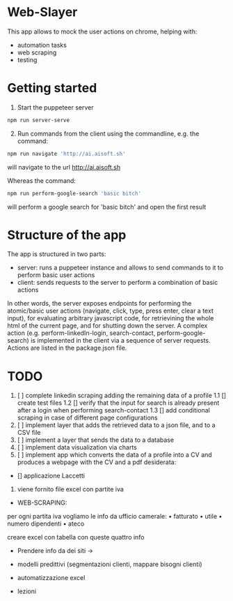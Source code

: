 
# Web-Slayer
This app allows to mock the user actions on chrome, helping with:
- automation tasks
- web scraping
- testing

# Getting started

1. Start the puppeteer server 
```bash
npm run server-serve
```

2. Run commands from the client using the commandline, e.g.
the command:
```bash
npm run navigate 'http://ai.aisoft.sh'
```
will navigate to the url http://ai.aisoft.sh

Whereas the command:
```bash
npm run perform-google-search 'basic bitch'
```
will perform a google search for 'basic bitch' and open the first result

# Structure of the app

The app is structured in two parts:
- server: runs a puppeteer instance and allows to send commands to it to perform basic user actions 
- client: sends requests to the server to perform a combination of basic actions

In other words, the server exposes endpoints for performing the atomic/basic user actions (navigate, click, type, press enter, clear a text input), for evaluating arbitrary javascript code, for retrievining the whole html of the current page, and for shutting down the server.
A complex action (e.g. perform-linkedIn-login, search-contact, perform-google-search) is implemented in the client via a sequence of server requests. Actions are listed in the package.json file.

# TODO
  1. [ ] complete linkedin scraping adding the remaining data of a profile
    1.1 [] create test files
    1.2 [] verify that the input for search is already present after a login when performing search-contact
    1.3 [] add conditional scraping in case of different page configurations
  2. [ ] implement layer that adds the retrieved data to a json file, and to a CSV file
  3. [ ] implement a layer that sends the data to a database
  4. [ ] implement data visualization via charts
  5. [ ] implement app which converts the data of a profile into a CV and produces a webpage with the CV and a pdf
   desiderata: 



* []  applicazione Laccetti
1. viene fornito file excel con partite iva 

- WEB-SCRAPING:

per ogni partita iva vogliamo le info da 
ufficio camerale: 
• fatturato
• utile
• numero dipendenti 
• ateco

creare excel con tabella con queste quattro info

- Prendere info da dei siti -> 

- modelli predittivi (segmentazioni clienti, mappare bisogni clienti)

- automatizzazione excel

- lezioni
